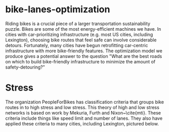# bike-lanes-optimization

Riding bikes is a crucial piece of a larger transportation sustainability puzzle. Bikes are some of the most energy-efficient machines we have. In cities with car-prioritizing infrastructure (e.g. most US cities, including Lexington), choosing bike routes that feel safe can involve considerable detours. Fortunately, many cities have begun retrofitting car-centric infrastructure with more bike-friendly features. The optimization model we produce gives a potential answer to the question "What are the best roads on which to build bike-friendly infrastructure to minimize the amount of safety-detouring?" 

# Stress

The organization PeopleForBikes has classification criteria that groups bike routes in to high stress and low stress. 
This theory of high and low stress networks is based on work by Mekuria, Furth and Nixon~\cite{mti}.
These criteria include things like speed limit and number of lanes. 
They also have applied these criteria to many cities, including Lexington, pictured below.
